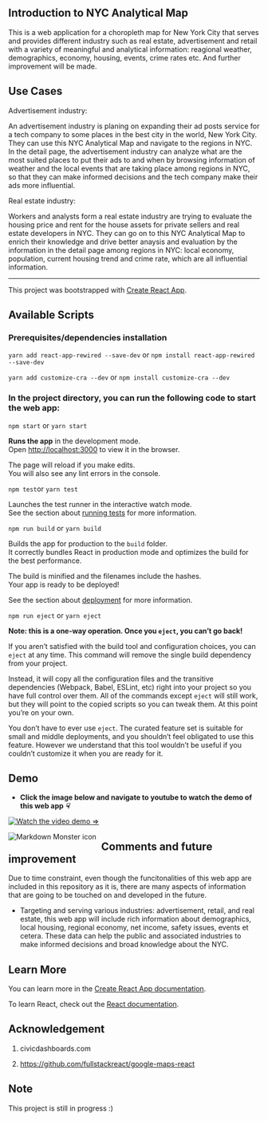 ## Introduction to NYC Analytical Map

This is a web application for a choropleth map for New York City that serves and provides different industry such as real estate, advertisement and retail with a variety of meaningful and analytical information: reagional weather, demographics, economy, housing, events, crime rates etc. And further improvement will be made.

## Use Cases

Advertisement industry:

An advertisement industry is planing on expanding their ad posts service for a tech company to some places in the best city in the world, New York City. They can use this NYC Analytical Map and navigate to the regions in NYC. In the detail page, the advertisement industry can analyze what are the most suited places to put their ads to and when by browsing information of weather and the local events that are taking place among regions in NYC, so that they can make informed decisions and the tech company make their ads more influential.

Real estate industry:

Workers and analysts form a real estate industry are trying to evaluate the housing price and rent for the house assets for private sellers and real estate developers in NYC. They can go on to this NYC Analytical Map to enrich their knowledge and drive better anaysis and evaluation by the information in the detail page among regions in NYC: local economy, population, current housing trend and crime rate, which are all influential information.

--------

This project was bootstrapped with [Create React App](https://github.com/facebook/create-react-app).

## Available Scripts

### Prerequisites/dependencies installation

`yarn add react-app-rewired --save-dev` or `npm install react-app-rewired --save-dev`

`yarn add customize-cra --dev` or `npm install customize-cra --dev`

### In the project directory, you can run the following code to start the web app:

`npm start` or `yarn start`

<b>Runs the app</b> in the development mode.<br>
Open [http://localhost:3000](http://localhost:3000) to view it in the browser.

The page will reload if you make edits.<br>
You will also see any lint errors in the console.

`npm test`or `yarn test`

Launches the test runner in the interactive watch mode.<br>
See the section about [running tests](https://facebook.github.io/create-react-app/docs/running-tests) for more information.

`npm run build` or `yarn build`

Builds the app for production to the `build` folder.<br>
It correctly bundles React in production mode and optimizes the build for the best performance.

The build is minified and the filenames include the hashes.<br>
Your app is ready to be deployed!

See the section about [deployment](https://facebook.github.io/create-react-app/docs/deployment) for more information.

`npm run eject` or `yarn eject`

**Note: this is a one-way operation. Once you `eject`, you can’t go back!**

If you aren’t satisfied with the build tool and configuration choices, you can `eject` at any time. This command will remove the single build dependency from your project.

Instead, it will copy all the configuration files and the transitive dependencies (Webpack, Babel, ESLint, etc) right into your project so you have full control over them. All of the commands except `eject` will still work, but they will point to the copied scripts so you can tweak them. At this point you’re on your own.

You don’t have to ever use `eject`. The curated feature set is suitable for small and middle deployments, and you shouldn’t feel obligated to use this feature. However we understand that this tool wouldn’t be useful if you couldn’t customize it when you are ready for it.


## Demo

* <b>Click the image below and navigate to youtube to watch the demo of this web app <i class="em em-point_down">&#9759;</i></b>

[![Watch the video demo =>](http://drive.google.com/uc?export=view&id=14hoQC0L4Kx8RupxqS4SRHpr6PlFHmA-O)](https://youtu.be/3RWnhyQ2gcw)

<img src="https://drive.google.com/uc?export=view&id=17pjPMLwaUbWX4702Z2615waaVISXkHPE"
     alt="Markdown Monster icon"
     style="float: left; margin-right: 10px;" />

## Comments and future improvement

Due to time constraint, even though the funcitonalities of this web app are included in this repository as it is, there are many aspects of information that are going to be touched on and developed in the future.

* Targeting and serving various industries: advertisement, retail, and real estate, this web app will include rich information about demographics, local housing, regional economy, net income, safety issues, events et cetera. These data can help the public and associated industries to make informed decisions and broad knowledge about the NYC.


## Learn More

You can learn more in the [Create React App documentation](https://facebook.github.io/create-react-app/docs/getting-started).

To learn React, check out the [React documentation](https://reactjs.org/).

## Acknowledgement

1. civicdashboards.com

2. https://github.com/fullstackreact/google-maps-react


## Note

This project is still in progress :)

